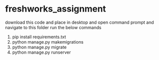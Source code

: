 # freshworks_assignment

download this code and place in desktop and open command prompt and navigate to this folder 
run the below commands
1. pip install requirements.txt
2. python manage.py makemigrations
3. python manage.py migrate
4. python manage.py runserver
